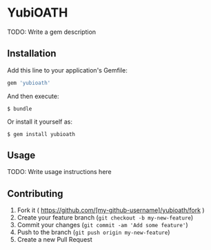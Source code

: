 # YubiOATH

TODO: Write a gem description

## Installation

Add this line to your application's Gemfile:

```ruby
gem 'yubioath'
```

And then execute:

    $ bundle

Or install it yourself as:

    $ gem install yubioath

## Usage

TODO: Write usage instructions here

## Contributing

1. Fork it ( https://github.com/[my-github-username]/yubioath/fork )
2. Create your feature branch (`git checkout -b my-new-feature`)
3. Commit your changes (`git commit -am 'Add some feature'`)
4. Push to the branch (`git push origin my-new-feature`)
5. Create a new Pull Request
